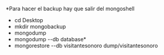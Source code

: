 *Para hacer el backup hay que salir del mongoshell

- cd Desktop
- mkdir mongobackup
- mongodump
- mongodump --db database*
- mongorestore --db visitantesonoro dump/visitantesonoro

